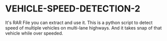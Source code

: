 # VEHICLE-SPEED-DETECTION-2
It's RAR File you can extract and use it.
This is a python script to detect speed of multiple vehicles on multi-lane highways. And it  takes snap of that vehicle while over speeded.

